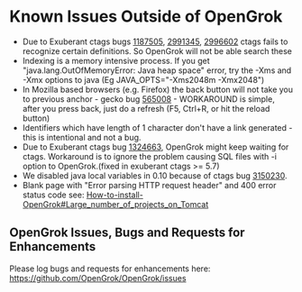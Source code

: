 # Known Issues Outside of OpenGrok

- Due to Exuberant ctags bugs [1187505](http://sourceforge.net/tracker/?func=detail&group_id=6556&atid=106556&aid=1187505), [2991345](http://sourceforge.net/tracker/?func=detail&group_id=6556&atid=106556&aid=2991345), [2996602](http://sourceforge.net/tracker/?func=detail&group_id=6556&atid=106556&aid=2996602) ctags fails to recognize certain definitions. So OpenGrok will not be able search these
- Indexing is a memory intensive process. If you get "java.lang.OutOfMemoryError: Java heap space" error, try the -Xms<size> and -Xmx<size> options to java (Eg JAVA\_OPTS="-Xms2048m -Xmx2048")
- In Mozilla based browsers (e.g. Firefox) the back button will not take you to previous anchor - gecko bug [565008](https://bugzilla.mozilla.org/show_bug.cgi?id=565008) - WORKAROUND is simple, after you press back, just do a refresh (F5, Ctrl+R, or hit the reload button)
- Identifiers which have length of 1 character don't have a link generated - this is intentional and not a bug.
- Due to Exuberant ctags bug [1324663](http://sourceforge.net/tracker/?func=detail&group_id=6556&atid=106556&aid=1324663), OpenGrok might keep waiting for ctags. Workaround is to ignore the problem causing SQL files with -i option to OpenGrok.(fixed in exuberant ctags \>= 5.7)
- We disabled java local variables in 0.10 because of ctags bug [3150230](http://sourceforge.net/tracker/?func=detail&group_id=6556&atid=106556&aid=3150230).
- Blank page with "Error parsing HTTP request header" and 400 error status code see: [How-to-install-OpenGrok\#Large\_number\_of\_projects\_on\_Tomcat](How-to-install-OpenGrok#Large_number_of_projects_on_Tomcat "wikilink")

## OpenGrok Issues, Bugs and Requests for Enhancements

Please log bugs and requests for enhancements here:
<https://github.com/OpenGrok/OpenGrok/issues>